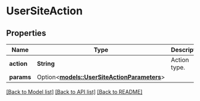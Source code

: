 # UserSiteAction

## Properties

Name | Type | Description | Notes
------------ | ------------- | ------------- | -------------
**action** | **String** | Action type. | 
**params** | Option<[**models::UserSiteActionParameters**](UserSiteActionParameters.md)> |  | [optional]

[[Back to Model list]](../README.md#documentation-for-models) [[Back to API list]](../README.md#documentation-for-api-endpoints) [[Back to README]](../README.md)


